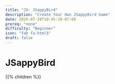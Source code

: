 ```yaml
---
title: "JS: JSappyBird"
description: "Create Your Own JSappyBird Game"
date: 2020-07-28T10:45:38-07:00
prereq: "none"
difficulty: "Beginner"
icon: "fab fa-html5"
draft: false
---
```


# JSappyBird
{{% children %}}


